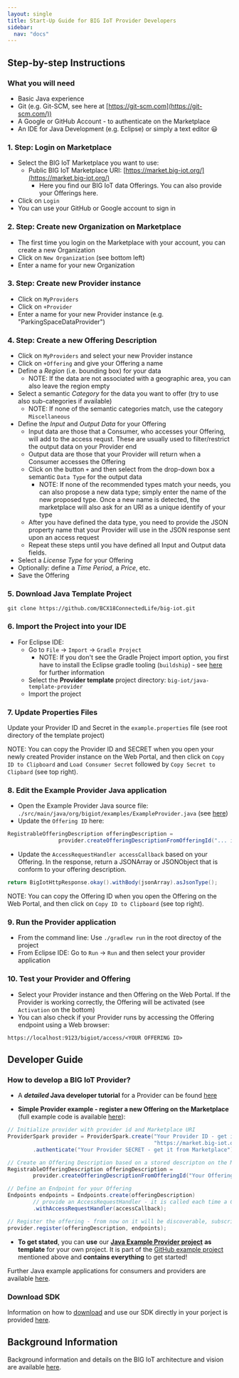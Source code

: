 ```yaml
---
layout: single
title: Start-Up Guide for BIG IoT Provider Developers
sidebar: 
  nav: "docs"
---
```


## Step-by-step Instructions

### What you will need
- Basic Java experience
- Git (e.g. Git-SCM, see here at [https://git-scm.com](https://git-scm.com/))
- A Google or GitHub Account - to authenticate on the Marketplace 
- An IDE for Java Development (e.g. Eclipse) or simply a text editor :smiley:

### 1. Step: Login on Marketplace

- Select the BIG IoT Marketplace you want to use:
  - Public BIG IoT Marketplace URI: [https://market.big-iot.org/](https://market.big-iot.org/)
    - Here you find our BIG IoT data Offerings. You can also provide your Offerings here.
- Click on `Login`
- You can use your GitHub or Google account to sign in

### 2. Step: Create new Organization on Marketplace

- The first time you login on the Marketplace with your account, you can create a new Organization 
- Click on `New Organization` (see bottom left)
- Enter a name for your new Organization

### 3. Step: Create new Provider instance

- Click on `MyProviders` 
- Click on `+Provider`
- Enter a name for your new Provider instance (e.g. "ParkingSpaceDataProvider")

### 4. Step: Create a new Offering Description

- Click on `MyProviders` and select your new Provider instance
- Click on `+Offering` and give your Offering a name
- Define a _Region_ (i.e. bounding box) for your data
  - NOTE: If the data are not associated with a geographic area, you can also leave the region empty
- Select a semantic _Category_ for the data you want to offer (try to use also sub-categories if available)
  - NOTE: If none of the semantic categories match, use the category `Miscellaneous`
- Define the _Input_ and _Output Data_ for your Offering
  - Input data are those that a Consumer, who accesses your Offering, will add to the access requst. These are usually used to filter/restrict the output data on your Provider end
  - Output data are those that your Provider will return when a Consumer accesses the Offering
  - Click on the button `+` and then select from the drop-down box a semantic `Data Type` for the output data
    - NOTE: If none of the recommended types match your needs, you can also propose a new data type; simply enter the name of the new proposed type. Once a new name is detected, the marketplace will also ask for an URI as a unique identify of your type
  - After you have defined the data type, you need to provide the JSON property name that your Provider will use in the JSON  response sent upon an access request 
  - Repeat these steps until you have defined all Input and Output data fields.
- Select a _License Type_ for your Offering  
- Optionally: define a _Time Period_, a _Price_, etc. 
- Save the Offering

### 5. Download Java Template Project

`git clone https://github.com/BCX18ConnectedLife/big-iot.git`

### 6. Import the Project into your IDE 

- For Eclipse IDE:
  - Go to `File` -> `Import` -> `Gradle Project`
    - NOTE: If you don't see the Gradle Project import option, you first have to install the Eclipse gradle tooling (`buildship`) - see [here](http://www.vogella.com/tutorials/EclipseGradle/article.html) for further information
  - Select the **Provider template** project directory: `big-iot/java-template-provider`
  - Import the project
  
### 7. Update Properties Files 

Update your Provider ID and Secret in the `example.properties` file (see root directory of the template project)

NOTE: You can copy the Provider ID and SECRET when you open your newly created Provider instance on the Web Portal, and then click on `Copy ID to Clipboard` and `Load Consumer Secret` followed by `Copy Secret to Clipbard` (see top right).

### 8. Edit the Example Provider Java application 

- Open the Example Provider Java source file: `./src/main/java/org/bigiot/examples/ExampleProvider.java` (see [here](https://github.com/BCX18ConnectedLife/big-iot/blob/master/java-template-provider/src/main/java/org/bigiot/examples/ExampleProvider.java))
- Update the `Offering ID` here:
```java
RegistrableOfferingDescription offeringDescription = 
	            provider.createOfferingDescriptionFromOfferingId("... include your Offering ID here ...");
```
- Update the `AccessRequestHandler accessCallback` based on your Offering. In the response, return a JSONArray or JSONObject that is conform to your offering description.
```java
return BigIotHttpResponse.okay().withBody(jsonArray).asJsonType();
```

NOTE: You can copy the Offering ID when you open the Offering on the Web Portal, and then click on `Copy ID to Clipboard` (see top right).

### 9. Run the Provider application 

- From the command line: Use `./gradlew run` in the root directoy of the project
- From Eclipse IDE: Go to `Run` -> `Run` and then select your provider application

### 10. Test your Provider and Offering

- Select your Provider instance and then Offering on the Web Portal. If the Provider is working correctly, the Offering will be activated (see `Activation` on the bottom)
- You can also check if your Provider runs by accessing the Offering endpoint using a Web browser:
```
https://localhost:9123/bigiot/access/<YOUR OFFERING ID>
```

## Developer Guide 

### How to develop a BIG IoT Provider?

- A **_detailed_ Java developer tutorial** for a Provider can be found [here](https://big-iot.github.io/providerPerspective/)

- **Simple Provider example - register a new Offering on the Marketplace** (full example code is available [here](https://github.com/BIG-IoT/example-projects/blob/master/more-java-examples/src/main/java/org/eclipse/bigiot/lib/examples/ExampleProviderWithMarketplaceOfferingDescription.java)):

```java
// Initialize provider with provider id and Marketplace URI
ProviderSpark provider = ProviderSpark.create("Your Provider ID - get it from Marketplace", 
                                              "https://market.big-iot.org", "IP address of your node", 6789)
        .authenticate("Your Provider SECRET - get it from Marketplace");

// Create an Offering Description based on a stored descripton on the Marketplace
RegistrableOfferingDescription offeringDescription = 
        provider.createOfferingDescriptionFromOfferingId("Your OfferingId - get it from Marketplace");

// Define an Endpoint for your Offering
Endpoints endpoints = Endpoints.create(offeringDescription)
        // provide an AccessRequestHandler - it is called each time a Consmer accesses your offering
        .withAccessRequestHandler(accessCallback);

// Register the offering - from now on it will be discoverable, subscribable and accessible to consumers
provider.register(offeringDescription, endpoints);
```

- **To get stated**, you can **use** our [**Java Example Provider project**](https://github.com/BCX18ConnectedLife/big-iot/tree/master/java-template-provider) **as template** for your own project. It is part of the [GitHub example project](https://github.com/BCX18ConnectedLife/big-iot) mentioned above and **contains everything** to get started!

Further Java example applications for consumers and providers are available [here](https://github.com/BIG-IoT/example-projects/tree/master/more-java-examples/src/main/java/org/eclipse/bigiot/lib/examples).

### Download SDK

Information on how to [download](https://big-iot.github.io/download/) and use our SDK directly in your porject is provided [here](https://big-iot.github.io/download/).


## Background Information

Background information and details on the BIG IoT architecture and vision are available [here](https://big-iot.github.io/tutorial/).

